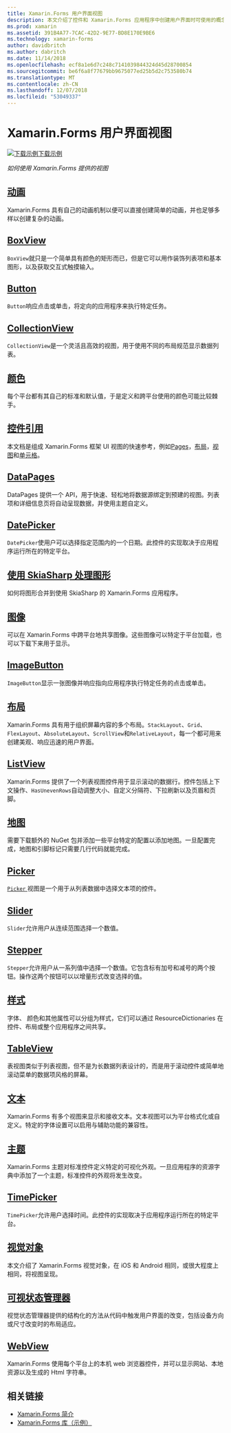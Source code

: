 ```yaml
---
title: Xamarin.Forms 用户界面视图
description: 本文介绍了控件和 Xamarin.Forms 应用程序中创建用户界面时可使用的概念。
ms.prod: xamarin
ms.assetid: 391B4A77-7CAC-42D2-9E77-BD8E170E9BE6
ms.technology: xamarin-forms
author: davidbritch
ms.author: dabritch
ms.date: 11/14/2018
ms.openlocfilehash: ecf8a1e6d7c248c7141039844324d45d28700854
ms.sourcegitcommit: be6f6a8f77679bb9675077ed25b5d2c753580b74
ms.translationtype: MT
ms.contentlocale: zh-CN
ms.lasthandoff: 12/07/2018
ms.locfileid: "53049337"
---
```

# <a name="xamarinforms-user-interface-views"></a>Xamarin.Forms 用户界面视图

[![下载示例](~/media/shared/download.png)下载示例](https://developer.xamarin.com/samples/FormsGallery/)

_如何使用 Xamarin.Forms 提供的视图_

## <a name="animationanimationindexmd"></a>[动画](animation/index.md)

Xamarin.Forms 具有自己的动画机制以便可以直接创建简单的动画，并也足够多样以创建复杂的动画。

## <a name="boxviewboxviewmd"></a>[BoxView](boxview.md)

`BoxView`就只是一个简单具有颜色的矩形而已，但是它可以用作装饰列表项和基本图形，以及获取交互式触摸输入。

## <a name="buttonbuttonmd"></a>[Button](button.md)

`Button`响应点击或单击，将定向的应用程序来执行特定任务。

## <a name="collectionviewcollectionviewmd"></a>[CollectionView](collectionview.md)

`CollectionView`是一个灵活且高效的视图，用于使用不同的布局规范显示数据列表。

## <a name="colorscolorsmd"></a>[颜色](colors.md)

每个平台都有其自己的标准和默认值，于是定义和跨平台使用的颜色可能比较棘手。

## <a name="controls-referencecontrolsindexmd"></a>[控件引用](controls/index.md)

本文档是组成 Xamarin.Forms 框架 UI 视图的快速参考，例如[Pages](~/xamarin-forms/user-interface/controls/pages.md)，[布局](~/xamarin-forms/user-interface/controls/layouts.md)，[视图](~/xamarin-forms/user-interface/controls/views.md)和[单元格](~/xamarin-forms/user-interface/controls/cells.md)。

## <a name="datapagesdatapagesindexmd"></a>[DataPages](datapages/index.md)

DataPages 提供一个 API，用于快速、轻松地将数据源绑定到预建的视图。列表项和详细信息页将自动呈现数据，并使用主题自定义。

## <a name="datepickerdatepickermd"></a>[DatePicker](datepicker.md)

`DatePicker`使用户可以选择指定范围内的一个日期。此控件的实现取决于应用程序运行所在的特定平台。

## <a name="graphics-with-skiasharpgraphicsskiasharpindexmd"></a>[使用 SkiaSharp 处理图形](graphics/skiasharp/index.md)

如何将图形合并到使用 SkiaSharp 的 Xamarin.Forms 应用程序。

## <a name="imagesimagesmd"></a>[图像](images.md)

可以在 Xamarin.Forms 中跨平台地共享图像。这些图像可以特定于平台加载，也可以下载下来用于显示。

## <a name="imagebuttonimagebuttonmd"></a>[ImageButton](imagebutton.md)

`ImageButton`显示一张图像并响应指向应用程序执行特定任务的点击或单击。

## <a name="layoutslayoutsindexmd"></a>[布局](layouts/index.md)

Xamarin.Forms 具有用于组织屏幕内容的多个布局。`StackLayout`、`Grid`、`FlexLayout`、`AbsoluteLayout`、`ScrollView`和`RelativeLayout`，每一个都可用来创建美观、响应迅速的用户界面。

## <a name="listviewlistviewindexmd"></a>[ListView](listview/index.md)

Xamarin.Forms 提供了一个列表视图控件用于显示滚动的数据行。控件包括上下文操作、`HasUnevenRows`自动调整大小、自定义分隔符、下拉刷新以及页眉和页脚。

## <a name="mapsmapmd"></a>[地图](map.md)

需要下载额外的 NuGet 包并添加一些平台特定的配置以添加地图。一旦配置完成，地图和引脚标记只需要几行代码就能完成。

## <a name="pickerpickerindexmd"></a>[Picker](picker/index.md)

[ `Picker` ](xref:Xamarin.Forms.Picker)视图是一个用于从列表数据中选择文本项的控件。

## <a name="sliderslidermd"></a>[Slider](slider.md)

`Slider`允许用户从连续范围选择一个数值。

## <a name="steppersteppermd"></a>[Stepper](stepper.md)

`Stepper`允许用户从一系列值中选择一个数值。它包含标有加号和减号的两个按钮。操作这两个按钮可以以增量形式改变选择的值。

## <a name="stylesstylesindexmd"></a>[样式](styles/index.md)

字体、 颜色和其他属性可以分组为样式，它们可以通过 ResourceDictionaries 在控件、布局或整个应用程序之间共享。

## <a name="tableviewtableviewmd"></a>[TableView](tableview.md)

表视图类似于列表视图，但不是为长数据列表设计的，而是用于滚动控件或简单地滚动菜单的数据项风格的屏幕。

## <a name="texttextindexmd"></a>[文本](text/index.md)

Xamarin.Forms 有多个视图来显示和接收文本。文本视图可以为平台格式化或自定义。特定的字体设置可以启用与辅助功能的兼容性。

## <a name="themesthemesindexmd"></a>[主题](themes/index.md)

Xamarin.Forms 主题对标准控件定义特定的可视化外观。一旦应用程序的资源字典中添加了一个主题，标准控件的外观将发生改变。

## <a name="timepickertimepickermd"></a>[TimePicker](timepicker.md)

`TimePicker`允许用户选择时间。此控件的实现取决于应用程序运行所在的特定平台。

## <a name="visualvisualmd"></a>[视觉对象](visual.md)

本文介绍了 Xamarin.Forms 视觉对象，在 iOS 和 Android 相同，或很大程度上相同，将视图呈现。

## <a name="visual-state-managervisual-state-managermd"></a>[可视状态管理器](visual-state-manager.md)

视觉状态管理器提供的结构化的方法从代码中触发用户界面的改变，包括设备方向或尺寸改变时的布局适应。

## <a name="webviewwebviewmd"></a>[WebView](webview.md)

Xamarin.Forms 使用每个平台上的本机 web 浏览器控件，并可以显示网站、本地资源以及生成的 Html 字符串。

## <a name="related-links"></a>相关链接

- [Xamarin.Forms 简介](~/xamarin-forms/get-started/introduction-to-xamarin-forms.md)
- [Xamarin.Forms 库（示例）](https://developer.xamarin.com/samples/FormsGallery/)
